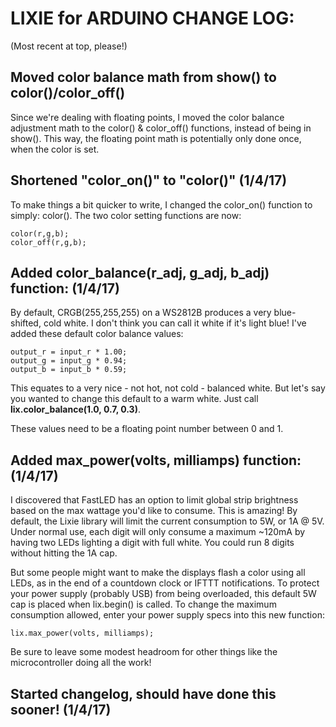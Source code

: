 # LIXIE for ARDUINO CHANGE LOG:
(Most recent at top, please!)

Moved color balance math from show() to color()/color_off()
-----------------------------------------------------------

Since we're dealing with floating points, I moved the color balance adjustment math to the color() & color_off() functions, instead of being in show(). This way, the floating point math is potentially only done once, when the color is set.

Shortened "color_on()" to "color()" (1/4/17)
--------------------------------------

To make things a bit quicker to write, I changed the color_on() function to simply: color(). The two color setting functions are now:

    color(r,g,b);
    color_off(r,g,b);

Added color_balance(r_adj, g_adj, b_adj) function: (1/4/17)
-----------------------------------------------------------

By default, CRGB(255,255,255) on a WS2812B produces a very blue-shifted, cold white. I don't think you can call it white if it's light blue! I've added these default color balance values:

    output_r = input_r * 1.00;
    output_g = input_g * 0.94;
    output_b = input_b * 0.59;
    
This equates to a very nice - not hot, not cold - balanced white. But let's say you wanted to change this default to a warm white. Just call **lix.color_balance(1.0, 0.7, 0.3)**.

These values need to be a floating point number between 0 and 1.

Added max_power(volts, milliamps) function: (1/4/17)
---------------------------------------------------

I discovered that FastLED has an option to limit global strip brightness based on the max wattage you'd like to consume. This is amazing! By default, the Lixie library will limit the current consumption to 5W, or 1A @ 5V. Under normal use, each digit will only consume a maximum ~120mA by having two LEDs lighting a digit with full white. You could run 8 digits without hitting the 1A cap.
		
  But some people might want to make the displays flash a color using all LEDs, as in the end of a countdown clock or IFTTT notifications. To protect your power supply (probably USB) from being overloaded, this default 5W cap is placed when lix.begin() is called. To change the maximum consumption allowed, enter your power supply specs into this new function:

    lix.max_power(volts, milliamps);

Be sure to leave some modest headroom for other things like the microcontroller doing all the work!

Started changelog, should have done this sooner! (1/4/17)
---------------------------------------------------------
